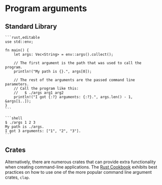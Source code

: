 # Program arguments

## Standard Library

~~~admonish info title="The command line arguments can be accessed using *std::env::args*, which returns an iterator that yields a *String* for each argument:" collapsible=true
```rust,editable
use std::env;

fn main() {
    let args: Vec<String> = env::args().collect();

    // The first argument is the path that was used to call the program.
    println!("My path is {}.", args[0]);

    // The rest of the arguments are the passed command line parameters.
    // Call the program like this:
    //   $ ./args arg1 arg2
    println!("I got {:?} arguments: {:?}.", args.len() - 1, &args[1..]);
}
```

```shell
$ ./args 1 2 3
My path is ./args.
I got 3 arguments: ["1", "2", "3"].
```
~~~

## Crates

Alternatively, there are numerous crates that can provide extra functionality
when creating command-line applications. The [Rust Cookbook] exhibits best
practices on how to use one of the more popular command line argument crates,
`clap`.

[Rust Cookbook]: https://rust-lang-nursery.github.io/rust-cookbook/cli/arguments.html

